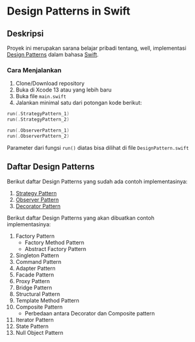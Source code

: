 # Design Patterns in Swift

## Deskripsi

Proyek ini merupakan sarana belajar pribadi tentang, well, implementasi [Design Patterns](https://www.youtube.com/playlist?list=PLrhzvIcii6GNjpARdnO4ueTUAVR9eMBpc) dalam bahasa [Swift](https://github.com/apple/swift/tree/main/stdlib/public/core). 

### Cara Menjalankan

1. Clone/Download repository
2. Buka di Xcode 13 atau yang lebih baru
3. Buka file `main.swift` 
4. Jalankan minimal satu dari potongan kode berikut:

```swift
run(.StrategyPattern_1)
run(.StrategyPattern_2)

run(.ObserverPattern_1)
run(.ObserverPattern_2)
```

Parameter dari fungsi `run()` diatas bisa dilihat di file `DesignPattern.swift`

## Daftar Design Patterns

Berikut daftar Design Patterns yang sudah ada contoh implementasinya:

1. [Strategy Pattern](https://github.com/rkukuh/DesignPatterns.swift/tree/main/Design%20Patterns/Strategy%20Pattern)
2. [Observer Pattern](https://github.com/rkukuh/DesignPatterns.swift/tree/main/Design%20Patterns/Observer%20Pattern)
3. [Decorator Pattern](https://github.com/rkukuh/DesignPatterns.swift/tree/main/Design%20Patterns/Decorator%20Pattern)

Berikut daftar Design Patterns yang akan dibuatkan contoh implementasinya:

1. Factory Pattern
    - Factory Method Pattern
    - Abstract Factory Pattern
2. Singleton Pattern
3. Command Pattern
4. Adapter Pattern
5. Facade Pattern
6. Proxy Pattern
7. Bridge Pattern
8. Structural Pattern
9. Template Method Pattern
10. Composite Pattern
    - Perbedaan antara Decorator dan Composite pattern
11. Iterator Pattern
12. State Pattern
13. Null Object Pattern
